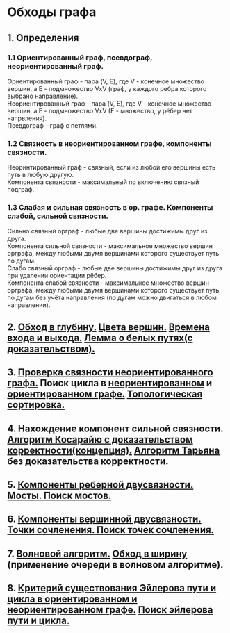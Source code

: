 
# Обходы графа
## 1. Определения
### 1.1 Ориентированный граф, псевдограф, неориентированный граф.
Ориентированный граф - пара (V, E), где V - конечное множество вершин, а E - подмножество VxV (граф, у каждого ребра которого выбрано направление).  
Неориентированный граф - пара (V, E), где V - конечное множество вершин, а E - подмножество VxV (E - множество, у рёбер нет напрвления).  
Псевдограф - граф с петлями.
### 1.2 Связность в неориентированном графе, компоненты связности. 
Неоринтированный граф - связный, если из любой его вершины есть путь в любую другую.  
Компонента связности - максимальный по включению связный подграф.
### 1.3 Слабая и сильная связность в ор. графе. Компоненты слабой, сильной связности.
Сильно связный орграф - любые две вершины достижимы друг из друга.  
Компонента сильной связности - максимальное множество вершин орграфа, между любыми двумя вершинами которого существует путь по дугам.  
Слабо связный орграф - любые две вершины достижимы друг из друга при удалении ориентации рёбер.  
Компонента слабой связности - максимальное множество вершин орграфа, между любыми двумя вершинами которого существует путь по дугам без учёта направления (по дугам можно двигаться в любом направлении).  
## 2. [Обход в глубину.](https://foxford.ru/wiki/informatika/algoritm-poiska-v-glubinu?ysclid=lral2i7bko674812959) [Цвета вершин.](https://neerc.ifmo.ru/wiki/index.php?title=%D0%9E%D0%B1%D1%85%D0%BE%D0%B4_%D0%B2_%D0%B3%D0%BB%D1%83%D0%B1%D0%B8%D0%BD%D1%83,_%D1%86%D0%B2%D0%B5%D1%82%D0%B0_%D0%B2%D0%B5%D1%80%D1%88%D0%B8%D0%BD) [Времена входа и выхода.](https://algorithmica.org/tg/dfs-plus?ysclid=lralfk6nf47276056) [Лемма о белых путях(с доказательством).](https://neerc.ifmo.ru/wiki/index.php?title=%D0%9B%D0%B5%D0%BC%D0%BC%D0%B0_%D0%BE_%D0%B1%D0%B5%D0%BB%D1%8B%D1%85_%D0%BF%D1%83%D1%82%D1%8F%D1%85) 
## 3. [Проверка связности неориентированного графа.](https://neerc.ifmo.ru/wiki/index.php?title=%D0%98%D1%81%D0%BF%D0%BE%D0%BB%D1%8C%D0%B7%D0%BE%D0%B2%D0%B0%D0%BD%D0%B8%D0%B5_%D0%BE%D0%B1%D1%85%D0%BE%D0%B4%D0%B0_%D0%B2_%D0%B3%D0%BB%D1%83%D0%B1%D0%B8%D0%BD%D1%83_%D0%B4%D0%BB%D1%8F_%D0%BF%D1%80%D0%BE%D0%B2%D0%B5%D1%80%D0%BA%D0%B8_%D1%81%D0%B2%D1%8F%D0%B7%D0%BD%D0%BE%D1%81%D1%82%D0%B8) Поиск цикла в [неориентированном](https://e-maxx.ru/algo/finding_cycle) и [ориентированном графе.](https://foxford.ru/wiki/informatika/algoritm-poiska-v-glubinu?ysclid=lral2i7bko674812959) [Топологическая сортировка.](https://algorithmica.org/tg/dfs-plus?ysclid=lralfk6nf47276056)
## 4. Нахождение компонент сильной связности. [Алгоритм Косарайю с доказательством корректности(концепция).](https://habr.com/ru/articles/537290/) [Алгоритм Тарьяна](https://habr.com/ru/articles/709096/) без доказательства корректности.
## 5. [Компоненты реберной двусвязности. Мосты. Поиск мостов.](https://e-maxx.ru/algo/bridge_searching)
## 6. [Компоненты вершинной двусвязности. Точки сочленения. Поиск точек сочленения.](https://e-maxx.ru/algo/cutpoints)
## 7. [Волновой алгоритм.](https://suvitruf.ru/2012/05/13/1176/volnovoj-algoritm-algoritm-li/?ysclid=lrap9080ug65323828) [Обход в ширину](https://habr.com/ru/articles/661577/) (применение очереди в волновом алгоритме).
## 8. [Критерий существования Эйлерова пути и цикла в ориентированном и неориентированном графе.](https://neerc.ifmo.ru/wiki/index.php?title=%D0%AD%D0%B9%D0%BB%D0%B5%D1%80%D0%BE%D0%B2%D0%BE%D1%81%D1%82%D1%8C_%D0%B3%D1%80%D0%B0%D1%84%D0%BE%D0%B2) [Поиск эйлерова пути и цикла.](https://neerc.ifmo.ru/wiki/index.php?title=%D0%90%D0%BB%D0%B3%D0%BE%D1%80%D0%B8%D1%82%D0%BC_%D0%BF%D0%BE%D1%81%D1%82%D1%80%D0%BE%D0%B5%D0%BD%D0%B8%D1%8F_%D0%AD%D0%B9%D0%BB%D0%B5%D1%80%D0%BE%D0%B2%D0%B0_%D1%86%D0%B8%D0%BA%D0%BB%D0%B0)
